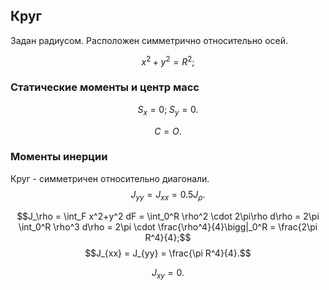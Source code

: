 ## Круг

Задан радиусом.
Расположен симметрично относительно осей.

$$x^2 + y^2 = R^2;$$

### Статические моменты и центр масс
$$S_x =0;\; S_y =0.$$

$$C = O.$$

### Моменты инерции

Круг - симметричен относительно диагонали.
$$J_{yy} = J_{xx} = 0.5 J_\rho.$$

$$J_\rho = \int_F x^2+y^2 dF = \int_0^R \rho^2 \cdot 2\pi\rho d\rho = 2\pi \int_0^R \rho^3 d\rho = 2\pi \cdot \frac{\rho^4}{4}\bigg|_0^R 
= \frac{2\pi R^4}{4};$$
$$J_{xx} = J_{yy} = \frac{\pi R^4}{4}.$$

$$J_{xy} = 0.$$